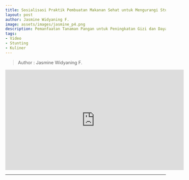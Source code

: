 ```yaml
---
title: Sosialisasi Praktik Pembuatan Makanan Sehat untuk Mengurangi Stunting
layout: post
author: Jasmine Widyaning F.
image: assets/images/jasmine_p4.png
description: Pemanfaatan Tanaman Pangan untuk Peningkatan Gizi dan Daya Tahan Tubuh Ibu Hamil dan Anak
tags:
- Video
- Stunting
- Kuliner
---
```

>Author : Jasmine Widyaning F.

<p>
  <center>
  <iframe width="560" height="315" src="https://www.youtube.com/embed/7JXh8h2_kCQ" frameborder="0" allow="accelerometer; autoplay; encrypted-media; gyroscope; picture-in-picture" allowfullscreen></iframe>
  </center>
</p>

***